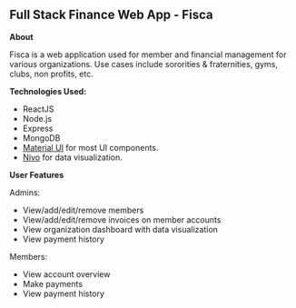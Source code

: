 ## Full Stack Finance Web App - Fisca

**About**

Fisca is a web application used for member and financial management for various organizations. Use cases include sororities & fraternities, gyms, clubs, non profits, etc.

**Technologies Used:**

- ReactJS
- Node.js
- Express
- MongoDB
- [Material UI](https://mui.com/) for most UI components.
- [Nivo](https://nivo.rocks/) for data visualization.

**User Features**

Admins:
- View/add/edit/remove members
- View/add/edit/remove invoices on member accounts
- View organization dashboard with data visualization
- View payment history

Members:
- View account overview
- Make payments
- View payment history

